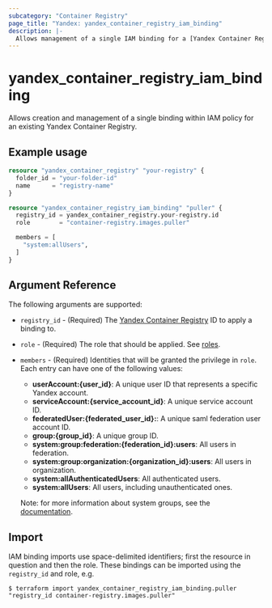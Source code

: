 ```yaml
---
subcategory: "Container Registry"
page_title: "Yandex: yandex_container_registry_iam_binding"
description: |-
  Allows management of a single IAM binding for a [Yandex Container Registry](https://cloud.yandex.com/docs/container-registry/).
---
```



# yandex_container_registry_iam_binding




Allows creation and management of a single binding within IAM policy for an existing Yandex Container Registry.

## Example usage

```terraform
resource "yandex_container_registry" "your-registry" {
  folder_id = "your-folder-id"
  name      = "registry-name"
}

resource "yandex_container_registry_iam_binding" "puller" {
  registry_id = yandex_container_registry.your-registry.id
  role        = "container-registry.images.puller"

  members = [
    "system:allUsers",
  ]
}
```

## Argument Reference

The following arguments are supported:

* `registry_id` - (Required) The [Yandex Container Registry](https://cloud.yandex.com/docs/container-registry/) ID to apply a binding to.

* `role` - (Required) The role that should be applied. See [roles](https://cloud.yandex.com/docs/container-registry/security/).

* `members` - (Required) Identities that will be granted the privilege in `role`. Each entry can have one of the following values:
  * **userAccount:{user_id}**: A unique user ID that represents a specific Yandex account.
  * **serviceAccount:{service_account_id}**: A unique service account ID.
  * **federatedUser:{federated_user_id}:**: A unique saml federation user account ID.
  * **group:{group_id}**: A unique group ID.
  * **system:group:federation:{federation_id}:users**: All users in federation.
  * **system:group:organization:{organization_id}:users**: All users in organization.
  * **system:allAuthenticatedUsers**: All authenticated users.
  * **system:allUsers**: All users, including unauthenticated ones.

  Note: for more information about system groups, see the [documentation](https://cloud.yandex.com/docs/iam/concepts/access-control/system-group).

## Import

IAM binding imports use space-delimited identifiers; first the resource in question and then the role. These bindings can be imported using the `registry_id` and role, e.g.

```
$ terraform import yandex_container_registry_iam_binding.puller "registry_id container-registry.images.puller"
```
